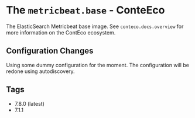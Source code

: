 # The `metricbeat.base` - ConteEco

The ElasticSearch Metricbeat base image.
See `conteco.docs.overview` for more information on the ContEco ecosystem.

## Configuration Changes

Using some dummy configuration for the moment.
The configuration will be redone using autodiscovery.

## Tags

* 7.8.0 (latest)  
* 7.1.1
